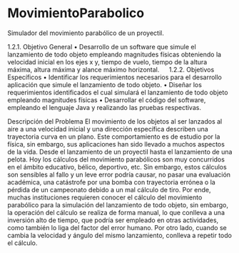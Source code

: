 # MovimientoParabolico
Simulador del movimiento parabólico de un proyectil.

1.2.1.	Objetivo General
•	Desarrollo de un software que simule el lanzamiento de todo objeto empleando magnitudes físicas obteniendo la velocidad inicial en los ejes x y, tiempo de vuelo, tiempo de la altura máxima, altura máxima y alance máximo horizontal.
 
1.2.2.	Objetivos Específicos
•	Identificar los requerimientos necesarios para el desarrollo aplicación que simule el lanzamiento de todo objeto.
•	Diseñar los requerimientos identificados el cual simulará el lanzamiento de todo objeto empleando magnitudes físicas
•	Desarrollar el código del software, empleando el lenguaje Java y realizando las pruebas respectivas.

Descripción del Problema
El movimiento de los objetos al ser lanzados al aire a una velocidad inicial y una dirección específica describen una trayectoria curva en un plano. Este comportamiento es de estudio por la física, sin embargo, sus aplicaciones han sido llevado a muchos aspectos de la vida. Desde el lanzamiento de un proyectil hasta el lanzamiento de una pelota.
Hoy los cálculos del movimiento parabólicos son muy concurridos en el ámbito educativo, bélico, deportivo, etc. Sin embargo, estos cálculos son sensibles al fallo y un leve error podría causar, no pasar una evaluación académica, una catástrofe por una bomba con trayectoria errónea o la pérdida de un campeonato debido a un mal cálculo de tiro.
Por ende, muchas instituciones requieren conocer el cálculo del movimiento parabólico para la simulación del lanzamiento de todo objeto, sin embargo, la operación del cálculo se realiza de forma manual, lo que conlleva a una inversión alto de tiempo, que podría ser empleado en otras actividades, como también lo liga del factor del error humano. Por otro lado, cuando se cambia la velocidad y ángulo del mismo lanzamiento, conlleva a repetir todo el cálculo.
